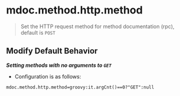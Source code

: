 # mdoc.method.http.method

> Set the HTTP request method for method documentation (rpc), default is `POST`


## Modify Default Behavior

***Setting methods with no arguments to `GET`***

- Configuration is as follows:

```properties
mdoc.method.http.method=groovy:it.argCnt()==0?"GET":null
```